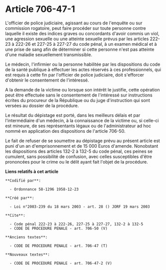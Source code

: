 # Article 706-47-1

L'officier de police judiciaire, agissant au cours de l'enquête ou sur commission rogatoire, peut faire procéder sur toute
personne contre laquelle il existe des indices graves ou concordants d'avoir commis un viol, une agression sexuelle ou une
atteinte sexuelle prévus par les articles 222-23 à 222-26 et 227-25 à 227-27 du code pénal, à un examen médical et à une
prise de sang afin de déterminer si cette personne n'est pas atteinte d'une maladie sexuellement transmissible.

Le médecin, l'infirmier ou la personne habilitée par les dispositions du code de la santé publique à effectuer les actes
réservés à ces professionnels, qui est requis à cette fin par l'officier de police judiciaire, doit s'efforcer d'obtenir le
consentement de l'intéressé.

A la demande de la victime ou lorsque son intérêt le justifie, cette opération peut être effectuée sans le consentement de
l'intéressé sur instructions écrites du procureur de la République ou du juge d'instruction qui sont versées au dossier de la
procédure.

Le résultat du dépistage est porté, dans les meilleurs délais et par l'intermédiaire d'un médecin, à la connaissance de la
victime ou, si celle-ci est mineure, de ses représentants légaux ou de l'administrateur ad hoc nommé en application des
dispositions de l'article 706-50.

Le fait de refuser de se soumettre au dépistage prévu au présent article est puni d'un an d'emprisonnement et de 15 000 Euros
d'amende. Nonobstant les dispositions des articles 132-2 à 132-5 du code pénal, ces peines se cumulent, sans possibilité de
confusion, avec celles susceptibles d'être prononcées pour le crime ou le délit ayant fait l'objet de la procédure.

**Liens relatifs à cet article**

	**Codifié par**:

	  - Ordonnance 58-1296 1958-12-23

	**Créé par**:

	  - Loi n°2003-239 du 18 mars 2003 - art. 28 () JORF 19 mars 2003

	**Cite**:

	  - Code pénal 222-23 à 222-26, 227-25 à 227-27, 132-2 à 132-5
	  - CODE DE PROCEDURE PENALE - art. 706-50 (V)

	**Anciens textes**:

	  - CODE DE PROCEDURE PENALE - art. 706-47 (T)

	**Nouveaux textes**:

	  - CODE DE PROCEDURE PENALE - art. 706-47-2 (V)
